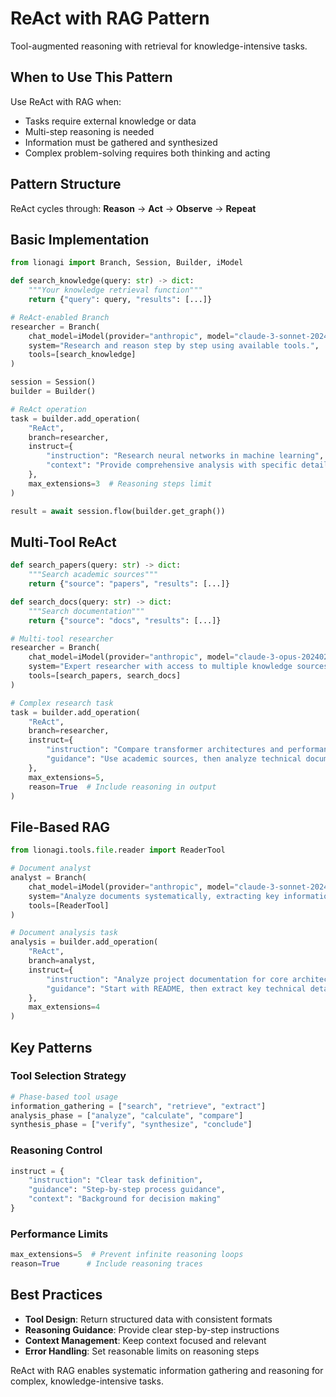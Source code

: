 # ReAct with RAG Pattern

Tool-augmented reasoning with retrieval for knowledge-intensive tasks.

## When to Use This Pattern

Use ReAct with RAG when:

- Tasks require external knowledge or data
- Multi-step reasoning is needed
- Information must be gathered and synthesized
- Complex problem-solving requires both thinking and acting

## Pattern Structure

ReAct cycles through: **Reason** → **Act** → **Observe** → **Repeat**

## Basic Implementation

```python
from lionagi import Branch, Session, Builder, iModel

def search_knowledge(query: str) -> dict:
    """Your knowledge retrieval function"""
    return {"query": query, "results": [...]}

# ReAct-enabled Branch
researcher = Branch(
    chat_model=iModel(provider="anthropic", model="claude-3-sonnet-20240229"),
    system="Research and reason step by step using available tools.",
    tools=[search_knowledge]
)

session = Session()
builder = Builder()

# ReAct operation
task = builder.add_operation(
    "ReAct",
    branch=researcher,
    instruct={
        "instruction": "Research neural networks in machine learning",
        "context": "Provide comprehensive analysis with specific details"
    },
    max_extensions=3  # Reasoning steps limit
)

result = await session.flow(builder.get_graph())
```

## Multi-Tool ReAct

```python
def search_papers(query: str) -> dict:
    """Search academic sources"""
    return {"source": "papers", "results": [...]}

def search_docs(query: str) -> dict:
    """Search documentation"""
    return {"source": "docs", "results": [...]}

# Multi-tool researcher
researcher = Branch(
    chat_model=iModel(provider="anthropic", model="claude-3-opus-20240229"),
    system="Expert researcher with access to multiple knowledge sources.",
    tools=[search_papers, search_docs]
)

# Complex research task
task = builder.add_operation(
    "ReAct",
    branch=researcher,
    instruct={
        "instruction": "Compare transformer architectures and performance metrics",
        "guidance": "Use academic sources, then analyze technical documentation"
    },
    max_extensions=5,
    reason=True  # Include reasoning in output
)
```

## File-Based RAG

```python
from lionagi.tools.file.reader import ReaderTool

# Document analyst
analyst = Branch(
    chat_model=iModel(provider="anthropic", model="claude-3-sonnet-20240229"),
    system="Analyze documents systematically, extracting key information.",
    tools=[ReaderTool]
)

# Document analysis task
analysis = builder.add_operation(
    "ReAct",
    branch=analyst,
    instruct={
        "instruction": "Analyze project documentation for core architecture",
        "guidance": "Start with README, then extract key technical details"
    },
    max_extensions=4
)
```

## Key Patterns

### Tool Selection Strategy

```python
# Phase-based tool usage
information_gathering = ["search", "retrieve", "extract"]
analysis_phase = ["analyze", "calculate", "compare"] 
synthesis_phase = ["verify", "synthesize", "conclude"]
```

### Reasoning Control

```python
instruct = {
    "instruction": "Clear task definition",
    "guidance": "Step-by-step process guidance", 
    "context": "Background for decision making"
}
```

### Performance Limits

```python
max_extensions=5  # Prevent infinite reasoning loops
reason=True      # Include reasoning traces
```

## Best Practices

- **Tool Design**: Return structured data with consistent formats
- **Reasoning Guidance**: Provide clear step-by-step instructions
- **Context Management**: Keep context focused and relevant
- **Error Handling**: Set reasonable limits on reasoning steps

ReAct with RAG enables systematic information gathering and reasoning for
complex, knowledge-intensive tasks.
